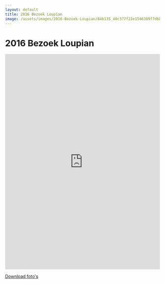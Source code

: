 ```yaml
---
layout: default
title: 2016 Bezoek Loupian
image: /assets/images/2016-Bezoek-Loupian/84b135_40c377f22e1546389f7d6be54b951d2a~mv2_d_4000_3000_s_4_2.jpg
---
```


# 2016 Bezoek Loupian

<iframe src="https://albumizr.com/a/Urb3" scrolling="no" frameborder="0" allowfullscreen width="100%" height="700px"></iframe>

[Download foto's](/assets/images/2016-Bezoek-Loupian/)

